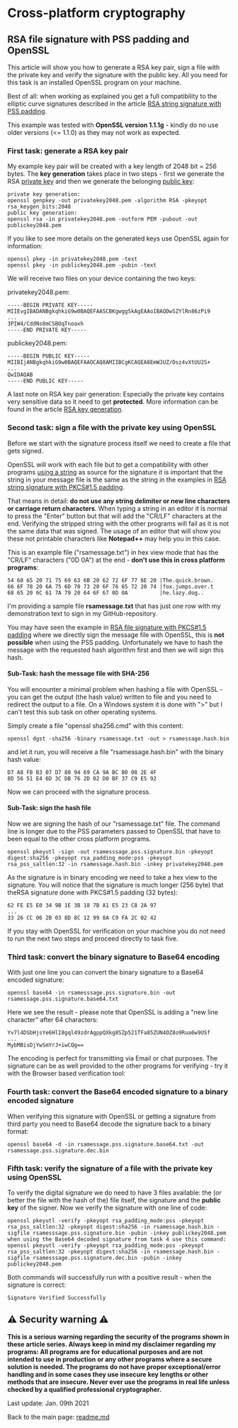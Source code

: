 # Cross-platform cryptography

## RSA file signature with PSS padding and OpenSSL

This article will show you how to generate a RSA key pair, sign a file with the private key and verify the signature with the public key. All you need for this task is an installed OpenSSL program on your machine.

Best of all: when working as explained you get a full compatibility to the elliptic curve signatures described in the article [RSA string signature with PSS padding](rsa_signature_pss_string.md).

This example was tested with **OpenSSL version 1.1.1g** - kindly do no use older versions (<= 1.1.0) as they may not work as expected.

### First task: generate a RSA key pair

My example key pair will be created with a key length of 2048 bit = 256 bytes. 
The **key generation** takes place in two steps - first we generate the RSA <u>private key</u> and then we generate the belonging <u>public key</u>:

```plaintext
private key generation:
openssl genpkey -out privatekey2048.pem -algorithm RSA -pkeyopt rsa_keygen_bits:2048
public key generation:
openssl rsa -in privatekey2048.pem -outform PEM -pubout -out publickey2048.pem
```
If you like to see more details on the generated keys use OpenSSL again for information:

```plaintext
openssl pkey -in privatekey2048.pem -text
openssl pkey -in publickey2048.pem -pubin -text
```
We will receive two files on your device containing the two keys:

privatekey2048.pem:
```plaintext
-----BEGIN PRIVATE KEY-----
MIIEvgIBADANBgkqhkiG9w0BAQEFAASCBKgwggSkAgEAAoIBAQDwSZYlRn86zPi9
...
3PIW4/CddNs8mCSBOqTnoaxh
-----END PRIVATE KEY-----
```

publickey2048.pem:
```plaintext
-----BEGIN PUBLIC KEY-----
MIIBIjANBgkqhkiG9w0BAQEFAAOCAQ8AMIIBCgKCAQEA8EmWJUZ/Osz4vXtUU2S+
...
QwIDAQAB
-----END PUBLIC KEY-----
```

A last note on RSA key pair generation: Especially the private key contains very sensitive data so it need to get **protected**. More information can be found in the article [RSA key generation](rsa_key_generation.md).

### Second task: sign a file with the private key using OpenSSL

Before we start with the signature process itself we need to create a file that gets signed. 

OpenSSL will work with each file but to get a compatibility with other programs <u>using a string</u> as source for the signature it is important that the string in your message file is the same as the string in the examples in [RSA string signature with PKCS#1.5 padding](rsa_signature_string.md). 

That means in detail: **do not use any string delimiter or new line characters or carriage return characters**. When typing a string in an editor it is normal to press the "Enter" button but that will add the "CR/LF" characters at the end. Verifying the stripped string with the other programs will fail as it is not the same data that was signed. The usage of an editor that will show you these not printable characters like **Notepad++** may help you in this case.

This is an example file ("rsamessage.txt") in hex view mode that has the "CR/LF" characters ("0D 0A") at the end - **don't use this in cross platform programs**:

```plaintext
54 68 65 20 71 75 69 63 6B 20 62 72 6F 77 6E 20 |The.quick.brown.  
66 6F 78 20 6A 75 6D 70 73 20 6F 76 65 72 20 74 |fox.jumps.over.t  
68 65 20 6C 61 7A 79 20 64 6F 67 0D 0A          |he.lazy.dog..
```

I'm providing a sample file **rsamessage.txt** that has just one row with my demonstration text to sign in my GitHub-repository.

You may have seen the example in [RSA file signature with PKCS#1.5 padding](rsa_signature_file_openssl.md) where we directly sign the message file with OpenSSL, this is **not possible** when using the PSS padding. Unfortunately we have to hash the message with the requested hash algorithm first and then we will sign this hash.

#### Sub-Task: hash the message file with SHA-256

You will encounter a minimal problem when hashing a file with OpenSSL - you can get the output (the hash value) written to file and you need to redirect the output to a file. On a Windows system it is done with ">" but I can't test this sub task on other operating systems.

Simply create a file "openssl sha256.cmd" with this content:
```plaintext
openssl dgst -sha256 -binary rsamessage.txt -out > rsamessage.hash.bin
```
and let it run, you will receive a file "rsamessage.hash.bin" with the binary hash value:
```plaintext
D7 A8 FB B3 07 D7 80 94 69 CA 9A BC B0 08 2E 4F 
8D 56 51 E4 6D 3C DB 76 2D 02 D0 BF 37 C9 E5 92 
```
Now we can proceed with the signature process.

#### Sub-Task: sign the hash file

Now we are signing the hash of our "rsamessage.txt" file. The command line is longer due to the PSS parameters passed to OpenSSL that have to been equal to the other cross platform programs.

```plaintext
openssl pkeyutl -sign -out rsamesssage.pss.signature.bin -pkeyopt digest:sha256 -pkeyopt rsa_padding_mode:pss -pkeyopt rsa_pss_saltlen:32 -in rsamessage.hash.bin -inkey privatekey2048.pem
```
As the signature is in binary encoding we need to take a hex view to the signature. You will notice that the signature is much longer (256 byte) that theRSA signature done with PKCS#1.5 padding (32 bytes):
```plaintext
62 FE E5 E0 34 9B 1E 3B 18 7B A1 E5 23 C8 2A 97 
...
33 26 CC 06 2B 03 8D 8C 12 99 8A C9 FA 2C 02 42 
```
If you stay with OpenSSL for verification on your machine you do not need to run the next two steps and proceed directly to task five.

### Third task: convert the binary signature to Base64 encoding

With just one line you can convert the binary signature to a Base64 encoded signature:

```plaintext
openssl base64 -in rsamesssage.pss.signature.bin -out rsamessage.pss.signature.base64.txt
```
Here we see the result - please note that OpenSSL is adding a "new line character" after 64 characters:

```plaintext
Yv7l4DSbHjsYe6HlI8gql49zdrAgppQXkg8SZp521TFa85ZUN4OZ8o9Rua6w9USf
...
MybMBisDjYwSmYrJ+iwCQg==
```

The encoding is perfect for transmitting via Email or chat purposes. The signature can be as well provided to the other programs for verifying - try it with the Browser based verification tool: 

### Fourth task: convert the Base64 encoded signature to a binary encoded signature

When verifying this signature with OpenSSL or getting a signature from third party you need to Base64 decode the signature back to a binary format:

```plaintext
openssl base64 -d -in rsamessage.pss.signature.base64.txt -out rsamessage.pss.signature.dec.bin
```

### Fifth task: verify the signature of a file with the private key using OpenSSL

To verify the digital signature we do need to have 3 files available: the (or better the file with the hash of the) file itself, the signature and the **public key** of the signer. Now we verify the signature with one line of code:

```plaintext
openssl pkeyutl -verify -pkeyopt rsa_padding_mode:pss -pkeyopt rsa_pss_saltlen:32 -pkeyopt digest:sha256 -in rsamessage.hash.bin -sigfile rsamesssage.pss.signature.bin -pubin -inkey publickey2048.pem
when using the Base64 decoded signature from task 4 use this command:
openssl pkeyutl -verify -pkeyopt rsa_padding_mode:pss -pkeyopt rsa_pss_saltlen:32 -pkeyopt digest:sha256 -in rsamessage.hash.bin -sigfile rsamesssage.pss.signature.dec.bin -pubin -inkey publickey2048.pem
```
Both commands will successfully run with a positive result - when the signature is correct:
```plaintext
Signature Verified Successfully
```

## :warning: Security warning :warning:

**This is a serious warning regarding the security of the programs shown in these article series.  Always keep in mind my disclaimer regarding my programs: All programs are for educational purposes and are not intended to use in production or any other programs where a  secure solution is needed. The programs do not have proper exceptional/error handling and in some cases they use insecure key lengths or other methods that are insecure. Never ever use the programs in real life unless checked by a qualified professional cryptographer.**

Last update: Jan. 09th 2021

Back to the main page: [readme.md](../readme.md)